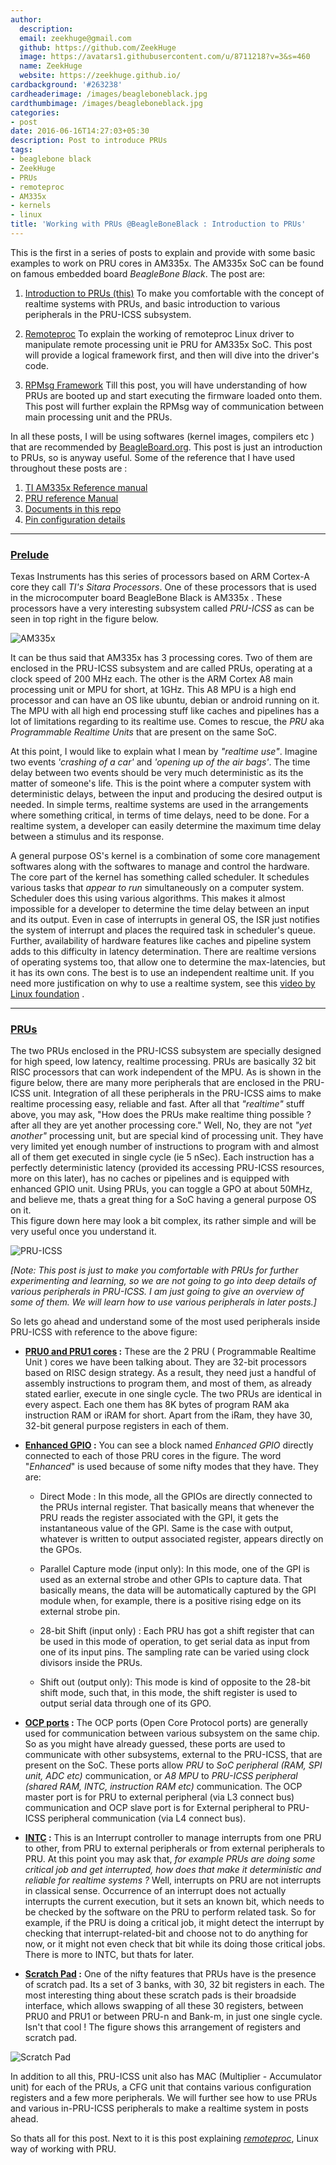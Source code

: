 ```yaml
---
author:
  description: 
  email: zeekhuge@gmail.com
  github: https://github.com/ZeekHuge
  image: https://avatars1.githubusercontent.com/u/8711218?v=3&s=460
  name: ZeekHuge
  website: https://zeekhuge.github.io/
cardbackground: '#263238'
cardheaderimage: /images/beagleboneblack.jpg
cardthumbimage: /images/beagleboneblack.jpg
categories:
- post
date: 2016-06-16T14:27:03+05:30
description: Post to introduce PRUs
tags:
- beaglebone black
- ZeekHuge
- PRUs
- remoteproc
- AM335x
- kernels
- linux
title: 'Working with PRUs @BeagleBoneBlack : Introduction to PRUs'
---
```


This is the first in a series of posts to explain and provide with some basic examples to work on PRU cores in AM335x. The AM335x SoC can be found on famous embedded board *BeagleBone Black*. The post are:

1. [Introduction to PRUs (this)](/post/working_with_prus_beagleboneblack_introduction_to_prus/)
To make you comfortable with the concept of realtime systems with PRUs, and basic introduction to various peripherals in the PRU-ICSS subsystem.

2. [Remoteproc](/post/working_with_prus_beagleboneblack_remoteproc/)
To explain the working of remoteproc Linux driver to manipulate remote processing unit ie PRU for AM335x SoC. This post will provide a logical framework first, and then will dive into the driver's code.

3. [RPMsg Framework](/post/working_with_prus_beagleboneblack_rpmsg/)
Till this post, you will have understanding of how PRUs are booted up and start executing the firmware loaded onto them. This post will further explain the RPMsg way of communication between main processing unit and the PRUs.

In all these posts, I will be using softwares (kernel images, compilers etc ) that are recommended by [BeagleBoard.org](https://beagleboard.org). This post is just an introduction to PRUs, so is anyway useful. Some of the reference that I have used throughout these posts are :

1. [TI AM335x Reference manual](http://www.ti.com/lit/ug/spruh73m/spruh73m.pdf)
2. [PRU reference Manual](http://www.siue.edu/~gengel/bbbWebStuff/am335xPruReferenceGuide.pdf)
3. [Documents in this repo](https://github.com/beagleboard/am335x_pru_package)
4. [Pin configuration details](https://github.com/derekmolloy/boneDeviceTree/tree/master/docs)



---

###  <u>**Prelude**</u>
Texas Instruments has this series of processors based on ARM Cortex-A core they call *TI's Sitara Processors*. One of these processors that is used in the microcomputer board BeagleBone Black is AM335x . These processors have a very interesting subsystem called *PRU-ICSS* as can be seen in top right in the figure below. 

![AM335x](/images/22965_am335x_diagram.png "AM335x")

It can be thus said that AM335x has 3 processing cores. Two of them are enclosed in the PRU-ICSS subsystem and are called PRUs, operating at a clock speed of 200 MHz each. The other is the ARM Cortex A8 main processing unit or MPU for short, at 1GHz. This A8 MPU is a high end processor and can have an OS like ubuntu, debian or android running on it. The MPU with all high end processing stuff like caches and pipelines has a lot of limitations regarding to its realtime use. Comes to rescue, the *PRU* aka *Programmable Realtime Units* that are present on the same SoC.

At this point, I would like to explain what I mean by *"realtime use"*. Imagine two events *'crashing of a car'* and *'opening up of the air bags'*. The time delay between two events should be very much deterministic as its the matter of someone's life. This is the point where a computer system with deterministic delays, between the input and producing the desired output is needed. In simple terms, realtime systems are used in the arrangements where something critical, in terms of time delays, need to be done. For a realtime system, a developer can easily determine the maximum time delay between a stimulus and its response.

A general purpose OS's kernel is a combination of some core management softwares along with the softwares to manage and control the hardware. The core part of the kernel has something called scheduler. It schedules various tasks that *appear to run* simultaneously on a computer system. Scheduler does this using various algorithms. This makes it almost impossible for a developer to determine the time delay between an input and its output. Even in case of interrupts in general OS, the ISR just notifies the system of interrupt and places the required task in scheduler's queue. Further, availability of hardware features like caches and pipeline system adds to this difficulty in latency determination. There are realtime versions of operating systems too, that allow one to determine the max-latencies, but it has its own cons. The best is to use an independent realtime unit. If you need more justification on why to use a realtime system, see this [video by Linux foundation](https://www.youtube.com/watch?v=plCYsbmMbmY) .

---

### <u>**PRUs**</u>

The two PRUs enclosed in the PRU-ICSS subsystem are specially designed for high speed, low latency, realtime processing. PRUs are basically 32 bit RISC processors that can work independent of the MPU. As is shown in the figure below, there are many more peripherals that are enclosed in the PRU-ICSS unit. Integration of all these peripherals in the PRU-ICSS aims to make realtime processing easy, reliable and fast. After all that *"realtime"* stuff above, you may ask, "How does the PRUs make realtime thing possible ? after all they are yet another processing core." Well, No, they are not *"yet another"* processing unit, but are special kind of processing unit. They have very limited yet enough number of instructions to program with and almost all of them get executed in single cycle (ie 5 nSec). Each instruction has a perfectly deterministic latency (provided its accessing PRU-ICSS resources, more on this later), has no caches or pipelines and is equipped with enhanced GPIO unit. Using PRUs, you can toggle a GPO at about 50MHz, and believe me, thats a great thing for a SoC having a general purpose OS on it.  
This figure down here may look a bit complex, its rather simple and will be very useful once you understand it.

![PRU-ICSS](/images/PRUSS.png "PRU-ICSS")

*[Note: This post is just to make you comfortable with PRUs for further experimenting and learning, so we are not going to go into deep details of various peripherals in PRU-ICSS. I am just going to give an overview of some of them. We will learn how to use various peripherals in later posts.]*

So lets go ahead and understand some of the most used peripherals inside PRU-ICSS with reference to the above figure:

* <u>**PRU0 and PRU1 cores</u> :**
These are the 2 PRU ( Programmable Realtime Unit ) cores we have been talking about. They are 32-bit processors based on RISC design strategy. As a result, they need just a handful of assembly instructions to program them, and most of them, as already stated earlier, execute in one single cycle. The two PRUs are identical in every aspect. Each one them has 8K bytes of program RAM aka instruction RAM or iRAM for short. Apart from the iRam, they have 30, 32-bit general purpose registers in each of them.

* <u>**Enhanced GPIO</u> :**
You can see a block named *Enhanced GPIO* directly connected to each of those PRU cores in the figure. The word "*Enhanced*" is used because of some nifty modes that they have. They are:
	* Direct Mode : In this mode, all the GPIOs are directly connected to the PRUs internal register. That basically means that whenever the PRU reads the register associated with the GPI, it gets the instantaneous value of the GPI. Same is the case with output, whatever is written to output associated register, appears directly on the GPOs.

	* Parallel Capture mode (input only): In this mode, one of the GPI is used as an external strobe and other GPIs to capture data. That basically means, the data will be automatically captured by the GPI module when, for example, there is a positive rising edge on its external strobe pin.

	* 28-bit Shift (input only) : Each PRU has got a shift register that can be used in this mode of operation, to get serial data as input from one of its input pins. The sampling rate can be varied using clock divisors inside the PRUs.

	* Shift out (output only): This mode is kind of opposite to the 28-bit shift mode, such that, in this mode, the shift register is used to output serial data through one of its GPO.

* <u>**OCP ports</u> :**
The OCP ports (Open Core Protocol ports) are generally used for communication between various subsystem on the same chip. So as you might have already guessed, these ports are used to communicate with other subsystems, external to the PRU-ICSS, that are present on the SoC. These ports allow *PRU* to *SoC peripheral (RAM, SPI unit, ADC etc)* communication, or *A8 MPU* to *PRU-ICSS peripheral (shared RAM, INTC, instruction RAM etc)* communication. The OCP master port is for PRU to external peripheral (via L3 connect bus) communication and OCP slave port is for External peripheral to PRU-ICSS peripheral communication (via L4 connect bus).

* <u>**INTC</u> :**
This is an Interrupt controller to manage interrupts from one PRU to other, from PRU to external peripherals or from external peripherals to PRU. At this point you may ask that, *for example PRUs are doing some critical job and get interrupted, how does that make it deterministic and reliable for realtime systems ?* Well, interrupts on PRU are not interrupts in classical sense. Occurrence of an interrupt does not actually interrupts the current execution, but it sets an known bit, which needs to be checked by the software on the PRU to perform related task. So for example, if the PRU is doing a critical job, it might detect the interrupt by checking that interrupt-related-bit and choose not to do anything for now, or it might not even check that bit while its doing those critical jobs. There is more to INTC, but thats for later.

* <u>**Scratch Pad</u> :**
One of the nifty features that PRUs have is the presence of scratch pad. Its a set of 3 banks, with 30, 32 bit registers in each. The most interesting thing about these scratch pads is their broadside interface, which allows swapping of all these 30 registers, between PRU0 and PRU1 or between PRU-n and Bank-m, in just one single cycle. Isn't that cool !
The figure shows this arrangement of registers and scratch pad.

![Scratch Pad](/images/scratch_pad.png "Scratch_pad")


In addition to all this, PRU-ICSS unit also has MAC (Multiplier - Accumulator unit) for each of the PRUs, a CFG unit that contains various configuration registers and a few more peripherals. We will further see how to use PRUs and various in-PRU-ICSS peripherals to make a realtime system in posts ahead.

So thats all for this post. Next to it is this post explaining [*remoteproc*](/post/working_with_prus_beagleboneblack_remoteproc/), Linux way of working with PRU. 








	
